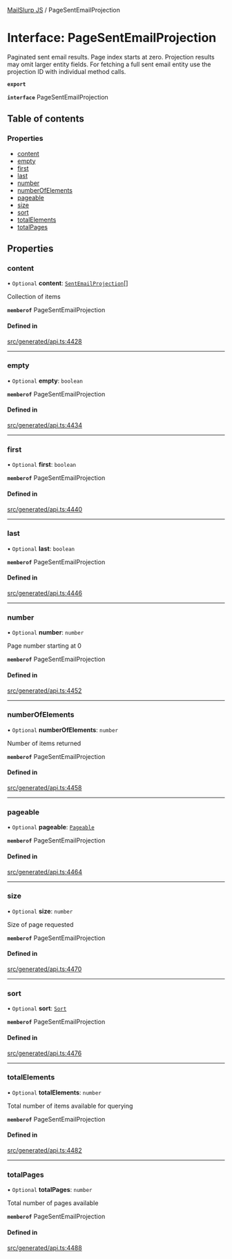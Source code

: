 [MailSlurp JS](../README.md) / PageSentEmailProjection

# Interface: PageSentEmailProjection

Paginated sent email results. Page index starts at zero. Projection results may omit larger entity fields. For fetching a full sent email entity use the projection ID with individual method calls.

**`export`**

**`interface`** PageSentEmailProjection

## Table of contents

### Properties

- [content](PageSentEmailProjection.md#content)
- [empty](PageSentEmailProjection.md#empty)
- [first](PageSentEmailProjection.md#first)
- [last](PageSentEmailProjection.md#last)
- [number](PageSentEmailProjection.md#number)
- [numberOfElements](PageSentEmailProjection.md#numberofelements)
- [pageable](PageSentEmailProjection.md#pageable)
- [size](PageSentEmailProjection.md#size)
- [sort](PageSentEmailProjection.md#sort)
- [totalElements](PageSentEmailProjection.md#totalelements)
- [totalPages](PageSentEmailProjection.md#totalpages)

## Properties

### content

• `Optional` **content**: [`SentEmailProjection`](SentEmailProjection.md)[]

Collection of items

**`memberof`** PageSentEmailProjection

#### Defined in

[src/generated/api.ts:4428](https://github.com/mailslurp/mailslurp-client/blob/5523864/src/generated/api.ts#L4428)

___

### empty

• `Optional` **empty**: `boolean`

**`memberof`** PageSentEmailProjection

#### Defined in

[src/generated/api.ts:4434](https://github.com/mailslurp/mailslurp-client/blob/5523864/src/generated/api.ts#L4434)

___

### first

• `Optional` **first**: `boolean`

**`memberof`** PageSentEmailProjection

#### Defined in

[src/generated/api.ts:4440](https://github.com/mailslurp/mailslurp-client/blob/5523864/src/generated/api.ts#L4440)

___

### last

• `Optional` **last**: `boolean`

**`memberof`** PageSentEmailProjection

#### Defined in

[src/generated/api.ts:4446](https://github.com/mailslurp/mailslurp-client/blob/5523864/src/generated/api.ts#L4446)

___

### number

• `Optional` **number**: `number`

Page number starting at 0

**`memberof`** PageSentEmailProjection

#### Defined in

[src/generated/api.ts:4452](https://github.com/mailslurp/mailslurp-client/blob/5523864/src/generated/api.ts#L4452)

___

### numberOfElements

• `Optional` **numberOfElements**: `number`

Number of items returned

**`memberof`** PageSentEmailProjection

#### Defined in

[src/generated/api.ts:4458](https://github.com/mailslurp/mailslurp-client/blob/5523864/src/generated/api.ts#L4458)

___

### pageable

• `Optional` **pageable**: [`Pageable`](Pageable.md)

**`memberof`** PageSentEmailProjection

#### Defined in

[src/generated/api.ts:4464](https://github.com/mailslurp/mailslurp-client/blob/5523864/src/generated/api.ts#L4464)

___

### size

• `Optional` **size**: `number`

Size of page requested

**`memberof`** PageSentEmailProjection

#### Defined in

[src/generated/api.ts:4470](https://github.com/mailslurp/mailslurp-client/blob/5523864/src/generated/api.ts#L4470)

___

### sort

• `Optional` **sort**: [`Sort`](Sort.md)

**`memberof`** PageSentEmailProjection

#### Defined in

[src/generated/api.ts:4476](https://github.com/mailslurp/mailslurp-client/blob/5523864/src/generated/api.ts#L4476)

___

### totalElements

• `Optional` **totalElements**: `number`

Total number of items available for querying

**`memberof`** PageSentEmailProjection

#### Defined in

[src/generated/api.ts:4482](https://github.com/mailslurp/mailslurp-client/blob/5523864/src/generated/api.ts#L4482)

___

### totalPages

• `Optional` **totalPages**: `number`

Total number of pages available

**`memberof`** PageSentEmailProjection

#### Defined in

[src/generated/api.ts:4488](https://github.com/mailslurp/mailslurp-client/blob/5523864/src/generated/api.ts#L4488)
